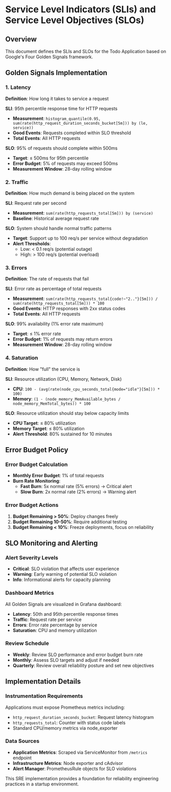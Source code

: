 # Service Level Indicators (SLIs) and Service Level Objectives (SLOs)

## Overview
This document defines the SLIs and SLOs for the Todo Application based on Google's Four Golden Signals framework.

## Golden Signals Implementation

### 1. Latency
**Definition**: How long it takes to service a request

**SLI**: 95th percentile response time for HTTP requests
- **Measurement**: `histogram_quantile(0.95, sum(rate(http_request_duration_seconds_bucket[5m])) by (le, service))`
- **Good Events**: Requests completed within SLO threshold
- **Total Events**: All HTTP requests

**SLO**: 95% of requests should complete within 500ms
- **Target**: ≤ 500ms for 95th percentile
- **Error Budget**: 5% of requests may exceed 500ms
- **Measurement Window**: 28-day rolling window

### 2. Traffic
**Definition**: How much demand is being placed on the system

**SLI**: Request rate per second
- **Measurement**: `sum(rate(http_requests_total[5m])) by (service)`
- **Baseline**: Historical average request rate

**SLO**: System should handle normal traffic patterns
- **Target**: Support up to 100 req/s per service without degradation
- **Alert Thresholds**:
  - Low: < 0.1 req/s (potential outage)
  - High: > 100 req/s (potential overload)

### 3. Errors
**Definition**: The rate of requests that fail

**SLI**: Error rate as percentage of total requests
- **Measurement**: `sum(rate(http_requests_total{code!~"2.."}[5m])) / sum(rate(http_requests_total[5m])) * 100`
- **Good Events**: HTTP responses with 2xx status codes
- **Total Events**: All HTTP requests

**SLO**: 99% availability (1% error rate maximum)
- **Target**: ≤ 1% error rate
- **Error Budget**: 1% of requests may return errors
- **Measurement Window**: 28-day rolling window

### 4. Saturation
**Definition**: How "full" the service is

**SLI**: Resource utilization (CPU, Memory, Network, Disk)
- **CPU**: `100 - (avg(rate(node_cpu_seconds_total{mode="idle"}[5m])) * 100)`
- **Memory**: `(1 - (node_memory_MemAvailable_bytes / node_memory_MemTotal_bytes)) * 100`

**SLO**: Resource utilization should stay below capacity limits
- **CPU Target**: ≤ 80% utilization
- **Memory Target**: ≤ 80% utilization
- **Alert Threshold**: 80% sustained for 10 minutes

## Error Budget Policy

### Error Budget Calculation
- **Monthly Error Budget**: 1% of total requests
- **Burn Rate Monitoring**:
  - **Fast Burn**: 5x normal rate (5% errors) → Critical alert
  - **Slow Burn**: 2x normal rate (2% errors) → Warning alert

### Error Budget Actions
1. **Budget Remaining > 50%**: Deploy changes freely
2. **Budget Remaining 10-50%**: Require additional testing
3. **Budget Remaining < 10%**: Freeze deployments, focus on reliability

## SLO Monitoring and Alerting

### Alert Severity Levels
- **Critical**: SLO violation that affects user experience
- **Warning**: Early warning of potential SLO violation  
- **Info**: Informational alerts for capacity planning

### Dashboard Metrics
All Golden Signals are visualized in Grafana dashboard:
- **Latency**: 50th and 95th percentile response times
- **Traffic**: Request rate per service
- **Errors**: Error rate percentage by service
- **Saturation**: CPU and memory utilization

### Review Schedule
- **Weekly**: Review SLO performance and error budget burn rate
- **Monthly**: Assess SLO targets and adjust if needed
- **Quarterly**: Review overall reliability posture and set new objectives

## Implementation Details

### Instrumentation Requirements
Applications must expose Prometheus metrics including:
- `http_request_duration_seconds_bucket`: Request latency histogram
- `http_requests_total`: Counter with status code labels
- Standard CPU/memory metrics via node_exporter

### Data Sources
- **Application Metrics**: Scraped via ServiceMonitor from `/metrics` endpoint
- **Infrastructure Metrics**: Node exporter and cAdvisor
- **Alert Manager**: PrometheusRule objects for SLO violations

This SRE implementation provides a foundation for reliability engineering practices in a startup environment.